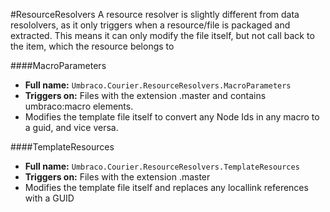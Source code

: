 #ResourceResolvers
A resource resolver is slightly different from data resololvers, as it only triggers when a resource/file is packaged and extracted. This means it can only modify the file itself, but not call back to the item, which the resource belongs to

####MacroParameters
* **Full name:** `Umbraco.Courier.ResourceResolvers.MacroParameters`
* **Triggers on:**  Files with the extension .master and contains umbraco:macro elements.
* Modifies the template file itself to convert any Node Ids in any macro to a guid, and vice versa.

####TemplateResources
* **Full name:** `Umbraco.Courier.ResourceResolvers.TemplateResources`
* **Triggers on:**  Files with the extension .master
* Modifies the template file itself and replaces any locallink references with a GUID